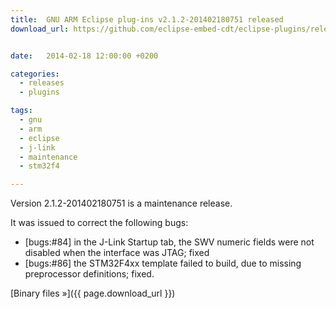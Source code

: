 ```yaml
---
title:  GNU ARM Eclipse plug-ins v2.1.2-201402180751 released
download_url: https://github.com/eclipse-embed-cdt/eclipse-plugins/releases/tag/v2.1.2-201402180751


date:   2014-02-18 12:00:00 +0200

categories:
  - releases
  - plugins

tags:
  - gnu
  - arm
  - eclipse
  - j-link
  - maintenance
  - stm32f4

---
```


Version 2.1.2-201402180751 is a maintenance release.

It was issued to correct the following bugs:

- [bugs:#84] in the J-Link Startup tab, the SWV numeric fields were not disabled when the interface was JTAG; fixed
- [bugs:#86] the STM32F4xx template failed to build, due to missing preprocessor definitions; fixed.

[Binary files »]({{ page.download_url }})
